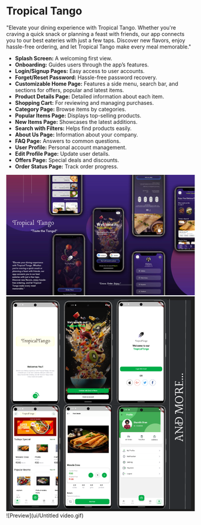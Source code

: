 # Tropical Tango

"Elevate your dining experience with Tropical Tango. Whether you're craving a quick snack or planning a feast with friends, our app connects you to our best  eateries with just a few taps. Discover new flavors, enjoy hassle-free ordering, and let Tropical Tango make every meal memorable."

- **Splash Screen:** A welcoming first view.
- **Onboarding:** Guides users through the app’s features.
- **Login/Signup Pages:** Easy access to user accounts.
- **Forget/Reset Password:** Hassle-free password recovery.
- **Customizable Home Page:** Features a side menu, search bar, and sections for offers, popular and latest items.
- **Product Details Page:** Detailed information about each item.
- **Shopping Cart:** For reviewing and managing purchases.
- **Category Page:** Browse items by categories.
- **Popular Items Page:** Displays top-selling products.
- **New Items Page:** Showcases the latest additions.
- **Search with Filters:** Helps find products easily.
- **About Us Page:** Information about your company.
- **FAQ Page:** Answers to common questions.
- **User Profile:** Personal account management.
- **Edit Profile Page:** Update user details.
- **Offers Page:** Special deals and discounts.
- **Order Status Page:** Track order progress.

![App UI](ui/figma.jpg)
![App UI](ui/app_ui.png)
![Preview](ui/Untitled video.gif)
